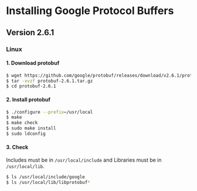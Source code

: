 # Installing Google Protocol Buffers
## Version 2.6.1
### Linux

#### 1. Download protobuf
```sh
$ wget https://github.com/google/protobuf/releases/download/v2.6.1/protobuf-2.6.1.tar.gz
$ tar -xvzf protobuf-2.6.1.tar.gz
$ cd protobuf-2.6.1
```

#### 2. Install protobuf
```sh
$ ./configure --prefix=/usr/local
$ make
$ make check
$ sudo make install
$ sudo ldconfig
```

#### 3. Check
Includes must be in `/usr/local/include` and Libraries must be in `/usr/local/lib`.
```sh
$ ls /usr/local/include/google
$ ls /usr/local/lib/libprotobuf*
```
